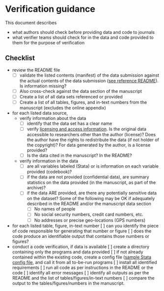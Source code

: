 # Verification guidance

This document describes

- what authors should check before providing data and code to journals
- what verifier teams should check for in the data and code provided to them for the purpose of verification

## Checklist

- review the README file
  - [ ] validate the listed contents (manifest) of the data submission against the actual contents of the data submission ([see reference README](soon)). Is information missing? 
  - [ ] Also cross-check against the data section of the manuscript
  - [ ] Create a list of all data sets referenced or provided
  - [ ] Create a list of all tables, figures, and in-text numbers from the manuscript (excludes the online appendix)
- for each listed data source, 
  - verify information about the data
    - [ ] identify that the data set has a clear name
    - [ ] verify [licensing and access information](Requested_information_data.md). Is the original data accessible to researchers other than the author (license)? Does the author have the rights to redistribute the data (if not holder of the copyright)? For data generated by the author, is a license provided?
    - [ ] Is the data cited in the manuscript? In the README?
  - verify information in the data
    - [ ] are all variables labeled (Stata) or is information on each variable provided (codebook)?
    - [ ] if the data are not provided (confidential data), are summary statistics on the data provided (in the manuscript, as part of the archive)?
    - [ ] if the data ARE provided, are there any potentially sensitive data on the dataset? Some of the following may be OK if adequately described in the README and/or the manuscript data section
      - [ ] No names of people
      - [ ] No social security numbers, credit card numbers, etc.
      - [ ] No addresses or precise geo-locations (GPS numbers) 
- for each listed table, figure, in-text number
  [ ] can you identify the piece of code responsible for generating that number or figure
  [ ] does the code produce an identifiable output that contains those numbers or figures? 
- conduct a code verification, if data is available
  [ ] create a directory containing only the programs and data provided
  [ ] if not already contained within the existing code, create a config file ([sample Stata config file](https://gist.github.com/larsvilhuber/6bcf4ff820285a1f1b9cfff2c81ca02b), and call it from all to-be-run programs
  [ ] install all identified requirements 
  [ ] run all code as per instructions in the README or the code
  [ ] identify all error messages
  [ ] identify all outputs as per the README and the list of tables/figures/in-text numbers
  [ ] compare the output to the tables/figures/numbers in the manuscript.

